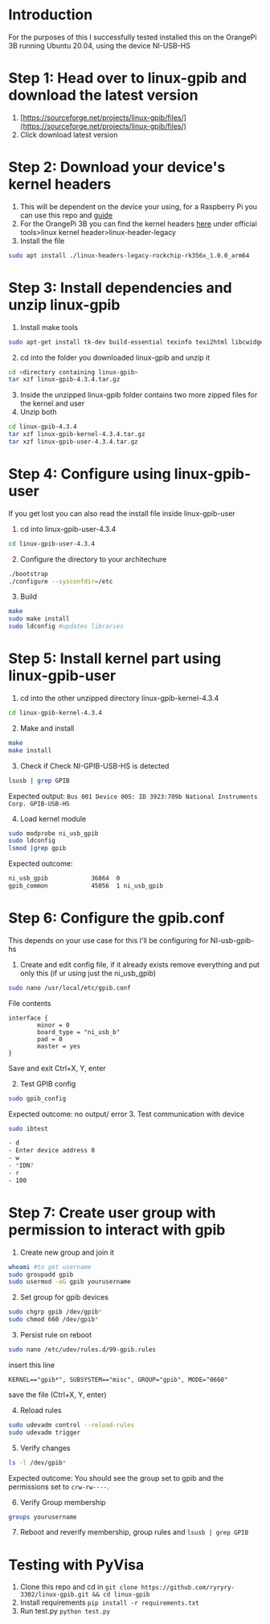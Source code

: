 # Introduction
For the purposes of this I successfully tested installed this on the OrangePi 3B running Ubuntu 20.04, using the device NI-USB-HS

# Step 1: Head over to linux-gpib and download the latest version
1. [https://sourceforge.net/projects/linux-gpib/files/](https://sourceforge.net/projects/linux-gpib/files/)
2. Click download latest version

# Step 2: Download your device's kernel headers
1. This will be dependent on the device your using, for a Raspberry Pi you can use this repo and [guide](https://github.com/JoshHarris2108/NI-GPIB-USB-HS-PyVisa-install-on-Raspberry-Pi-4)
2. For the OrangePi 3B you can find the kernel headers [here](http://www.orangepi.org/html/hardWare/computerAndMicrocontrollers/service-and-support/Orange-Pi-3B.html) under official tools>linux kernel header>linux-header-legacy
3.  Install the file
```bash
sudo apt install ./linux-headers-legacy-rockchip-rk356x_1.0.0_arm64
```

# Step 3: Install dependencies and unzip linux-gpib
1. Install make tools
```bash
sudo apt-get install tk-dev build-essential texinfo texi2html libcwidget-dev libncurses5-dev libx11-dev binutils-dev bison flex libusb-1.0-0 libusb-dev libmpfr-dev libexpat1-dev tofrodos subversion autoconf automake libtool mercurial
```
2. cd into the folder you downloaded linux-gpib and unzip it
```bash
cd <directory containing linux-gpib>
tar xzf linux-gpib-4.3.4.tar.gz 
```
3. Inside the unzipped linux-gpib folder contains two more zipped files for the kernel and user
4. Unzip both
```bash
cd linux-gpib-4.3.4
tar xzf linux-gpib-kernel-4.3.4.tar.gz
tar xzf linux-gpib-user-4.3.4.tar.gz
```
# Step 4: Configure using linux-gpib-user
If you get lost you can also read the install file inside linux-gpib-user
1. cd into linux-gpib-user-4.3.4
```bash
cd linux-gpib-user-4.3.4
```
2. Configure the directory to your architechure
```bash
./bootstrap
./configure --sysconfdir=/etc
```
3. Build
```bash
make
sudo make install
sudo ldconfig #updates libraries
```
# Step 5: Install kernel part using linux-gpib-user
1. cd into the other unzipped directory linux-gpib-kernel-4.3.4
```bash
cd linux-gpib-kernel-4.3.4
```
2. Make and install
```bash
make
make install
```
3. Check if Check NI-GPIB-USB-HS is detected
```bash
lsusb | grep GPIB
```
Expected output: ```Bus 001 Device 005: ID 3923:709b National Instruments Corp. GPIB-USB-HS```

4. Load kernel module
```bash
sudo modprobe ni_usb_gpib
sudo ldconfig
lsmod |grep gpib
```
Expected outcome:
```bash
ni_usb_gpib            36864  0
gpib_common            45056  1 ni_usb_gpib
```

# Step 6: Configure the gpib.conf
This depends on your use case for this I'll be configuring for NI-usb-gpib-hs
1. Create and edit config file, if it already exists remove everything and put only this (if ur using just the ni_usb_gpib)
```bash
sudo nano /usr/local/etc/gpib.conf
```

File contents
```
interface {
        minor = 0
        board_type = "ni_usb_b"
        pad = 0
        master = yes
}
```
Save and exit Ctrl+X, Y, enter

2. Test GPIB config
```bash
sudo gpib_config
```
Expected outcome: no output/ error
3. Test communication with device
```bash
sudo ibtest
```
```bash
- d 
- Enter device address 0
- w
- *IDN?
- r 
- 100
```

# Step 7: Create user group with permission to interact with gpib
1. Create new group and join it
```bash
whoami #to get username
sudo groupadd gpib
sudo usermod -aG gpib yourusername
```
2. Set group for gpib devices
```bash
sudo chgrp gpib /dev/gpib*
sudo chmod 660 /dev/gpib*
```
3. Persist rule on reboot
```bash
sudo nano /etc/udev/rules.d/99-gpib.rules
```
insert this line
```
KERNEL=="gpib*", SUBSYSTEM=="misc", GROUP="gpib", MODE="0660"
```

save the file (Ctrl+X, Y, enter)

4. Reload rules
```bash
sudo udevadm control --reload-rules
sudo udevadm trigger
```
5. Verify changes
```bash
ls -l /dev/gpib*
```
Expected outcome: You should see the group set to gpib and the permissions set to `crw-rw----`.

6. Verify Group membership
```bash
groups yourusername
```
7. Reboot and reverify membership, group rules and `lsusb | grep GPIB`

# Testing with PyVisa
1. Clone this repo and cd in `git clone https://github.com/ryryry-3302/linux-gpib.git && cd linux-gpib`
2. Install requirements `pip install -r requirements.txt`
3. Run test.py `python test.py`

 
